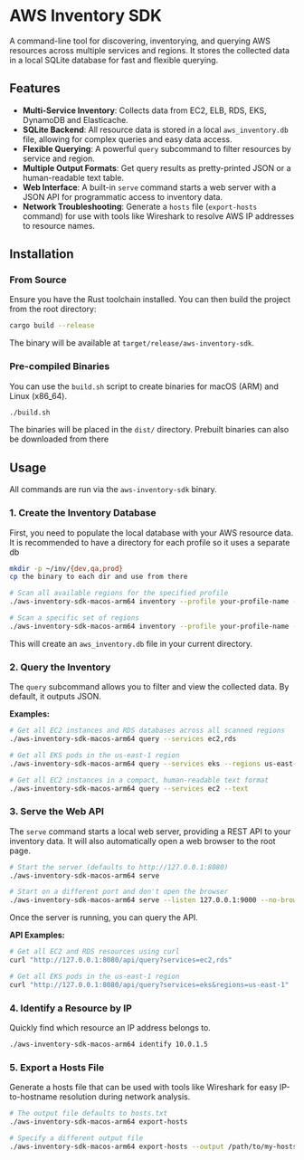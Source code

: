 # AWS Inventory SDK

A command-line tool for discovering, inventorying, and querying AWS resources across multiple services and regions. It stores the collected data in a local SQLite database for fast and flexible querying.

## Features

-   **Multi-Service Inventory**: Collects data from EC2, ELB, RDS, EKS, DynamoDB and Elasticache.
-   **SQLite Backend**: All resource data is stored in a local `aws_inventory.db` file, allowing for complex queries and easy data access.
-   **Flexible Querying**: A powerful `query` subcommand to filter resources by service and region.
-   **Multiple Output Formats**: Get query results as pretty-printed JSON or a human-readable text table.
-   **Web Interface**: A built-in `serve` command starts a web server with a JSON API for programmatic access to inventory data.
-   **Network Troubleshooting**: Generate a `hosts` file (`export-hosts` command) for use with tools like Wireshark to resolve AWS IP addresses to resource names.

## Installation

### From Source

Ensure you have the Rust toolchain installed. You can then build the project from the root directory:

```sh
cargo build --release
```
The binary will be available at `target/release/aws-inventory-sdk`.

### Pre-compiled Binaries

You can use the `build.sh` script to create binaries for macOS (ARM) and Linux (x86_64).

```sh
./build.sh
```
The binaries will be placed in the `dist/` directory. Prebuilt binaries can also be downloaded from there

## Usage

All commands are run via the `aws-inventory-sdk` binary.

### 1. Create the Inventory Database

First, you need to populate the local database with your AWS resource data.
It is recommended to have a directory for each profile so it uses a separate db

```sh
mkdir -p ~/inv/{dev,qa,prod}
cp the binary to each dir and use from there
```

```sh
# Scan all available regions for the specified profile
./aws-inventory-sdk-macos-arm64 inventory --profile your-profile-name --regions all

# Scan a specific set of regions
./aws-inventory-sdk-macos-arm64 inventory --profile your-profile-name --regions us-east-1,eu-west-1
```

This will create an `aws_inventory.db` file in your current directory.

### 2. Query the Inventory

The `query` subcommand allows you to filter and view the collected data. By default, it outputs JSON.

**Examples:**

```sh
# Get all EC2 instances and RDS databases across all scanned regions
./aws-inventory-sdk-macos-arm64 query --services ec2,rds

# Get all EKS pods in the us-east-1 region
./aws-inventory-sdk-macos-arm64 query --services eks --regions us-east-1

# Get all EC2 instances in a compact, human-readable text format
./aws-inventory-sdk-macos-arm64 query --services ec2 --text
```

### 3. Serve the Web API

The `serve` command starts a local web server, providing a REST API to your inventory data. It will also automatically open a web browser to the root page.

```sh
# Start the server (defaults to http://127.0.0.1:8080)
./aws-inventory-sdk-macos-arm64 serve

# Start on a different port and don't open the browser
./aws-inventory-sdk-macos-arm64 serve --listen 127.0.0.1:9000 --no-browser
```

Once the server is running, you can query the API.

**API Examples:**

```sh
# Get all EC2 and RDS resources using curl
curl "http://127.0.0.1:8080/api/query?services=ec2,rds"

# Get all EKS pods in the us-east-1 region
curl "http://127.0.0.1:8080/api/query?services=eks&regions=us-east-1"
```

### 4. Identify a Resource by IP

Quickly find which resource an IP address belongs to.

```sh
./aws-inventory-sdk-macos-arm64 identify 10.0.1.5
```

### 5. Export a Hosts File

Generate a hosts file that can be used with tools like Wireshark for easy IP-to-hostname resolution during network analysis.

```sh
# The output file defaults to hosts.txt
./aws-inventory-sdk-macos-arm64 export-hosts

# Specify a different output file
./aws-inventory-sdk-macos-arm64 export-hosts --output /path/to/my-hosts.txt
```
